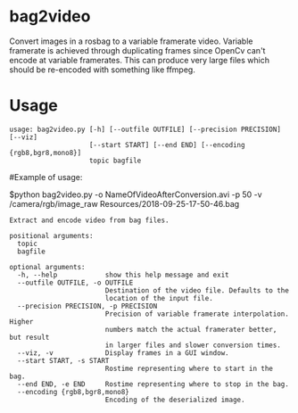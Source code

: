 bag2video
=========

Convert images in a rosbag to a variable framerate video. Variable framerate is achieved through duplicating frames since OpenCv can't encode at variable framerates. This can produce very large files which should be re-encoded with something like ffmpeg.

# Usage
    usage: bag2video.py [-h] [--outfile OUTFILE] [--precision PRECISION] [--viz]
                        [--start START] [--end END] [--encoding {rgb8,bgr8,mono8}]
                        topic bagfile
#Example of usage:

$python bag2video.py -o NameOfVideoAfterConversion.avi -p 50 -v /camera/rgb/image_raw Resources/2018-09-25-17-50-46.bag 

    
    Extract and encode video from bag files.
    
    positional arguments:
      topic
      bagfile
    
    optional arguments:
      -h, --help            show this help message and exit
      --outfile OUTFILE, -o OUTFILE
                            Destination of the video file. Defaults to the
                            location of the input file.
      --precision PRECISION, -p PRECISION
                            Precision of variable framerate interpolation. Higher
                            numbers match the actual framerater better, but result
                            in larger files and slower conversion times.
      --viz, -v             Display frames in a GUI window.
      --start START, -s START
                            Rostime representing where to start in the bag.
      --end END, -e END     Rostime representing where to stop in the bag.
      --encoding {rgb8,bgr8,mono8}
                            Encoding of the deserialized image.
